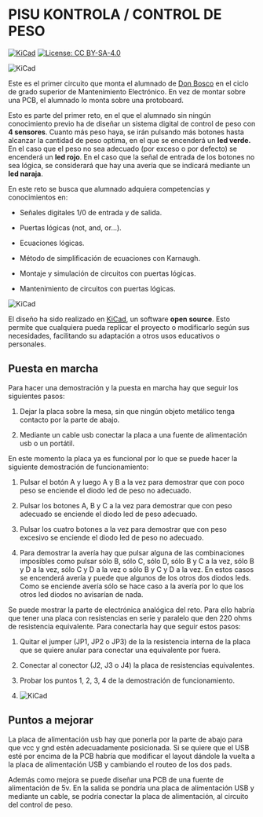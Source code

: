 # PISU KONTROLA / CONTROL DE PESO

[![KiCad](https://img.shields.io/badge/KiCad-8.0-blue?logo=kicad&logoColor=white&style=for-the-badge)](https://www.kicad.org/) [![License: CC BY-SA-4.0](https://img.shields.io/badge/License-CC--BY--NC--4.0-green?style=for-the-badge&logo=creative-commons&logoColor=white)](https://creativecommons.org/licenses/by-nc/4.0/)

![KiCad](/home/tknika/Documentos/Kicad/Pisu_kontrola/Media/KicadPCB3.png)

Este es el primer circuito que monta el alumnado de [Don Bosco](https://www.donbosco.eus/elektronika-mantentzen-lana/) en el ciclo de grado superior de Mantenimiento Electrónico. En vez de montar sobre una PCB, el alumnado lo monta sobre una protoboard.

Esto es parte del primer reto, en el que el alumnado sin ningún conocimiento previo ha de diseñar un sistema digital de control de peso con **4 sensores**. Cuanto más peso haya, se irán pulsando más botones hasta alcanzar la cantidad de peso optima, en el que se encenderá un **led verde.** En el caso que el peso no sea adecuado (por exceso o por defecto) se encenderá un **led rojo**. En el caso que la señal de entrada de los botones no sea lógica, se considerará que hay una avería que se indicará mediante un **led naraja**.

En este reto se busca que alumnado adquiera competencias y conocimientos en:

- Señales digitales 1/0 de entrada y de salida.

- Puertas lógicas (not, and, or...).

- Ecuaciones lógicas.

- Método de simplificación de ecuaciones con Karnaugh.

- Montaje y simulación de circuitos con puertas lógicas.

- Mantenimiento de circuitos con puertas lógicas.

![KiCad](/home/tknika/Documentos/Kicad/Pisu_kontrola/Media/PCBMountTop.jpg)

El diseño ha sido realizado en [KiCad](https://www.kicad.org/), un software **open source**. Esto permite que cualquiera pueda replicar el proyecto o modificarlo según sus necesidades, facilitando su adaptación a otros usos educativos o personales.

## Puesta en marcha

Para hacer una demostración y la puesta en marcha hay que seguir los siguientes pasos:

1. Dejar la placa sobre la mesa, sin que ningún objeto metálico tenga contacto por la parte de abajo.

2. Mediante un cable usb conectar la placa a una fuente de alimentación usb o un portátil.

En este momento la placa ya es funcional por lo que se puede hacer la siguiente demostración de funcionamiento:

1. Pulsar el botón A y luego A y B a la vez para demostrar que con poco peso se enciende el diodo led de peso no adecuado.

2. Pulsar los botones A, B y C a la vez para demostrar que con peso adecuado se enciende el diodo led de peso adecuado.

3. Pulsar los cuatro botones a la vez para demostrar que con peso excesivo se enciende el diodo led de peso no adecuado.

4. Para demostrar la avería hay que pulsar alguna de las combinaciones imposibles como pulsar sólo B, sólo C, sólo D, sólo B y C a la vez, sólo B y D a la vez, sólo C y D a la vez o sólo B y C y D a la vez. En estos casos se encenderá avería y puede que algunos de los otros dos diodos leds. Como se enciende avería sólo se hace caso a la avería por lo que los otros led diodos no avisarían de nada.

Se puede mostrar la parte de electrónica analógica del reto. Para ello habría que tener una placa con resistencias en serie y paralelo que den 220 ohms de resistencia equivalente. Para conectarla hay que seguir estos pasos:

1. Quitar el jumper (JP1, JP2 o JP3) de la la resistencia interna de la placa que se quiere anular para conectar una equivalente por fuera.

2. Conectar al conector (J2, J3 o J4) la placa de resistencias equivalentes.

3. Probar los puntos 1, 2, 3, 4 de la demostración de funcionamiento.

4. ![KiCad](/home/tknika/Documentos/Kicad/Pisu_kontrola/Media/KicadJumper.png)

## Puntos a mejorar

La placa de alimentación usb hay que ponerla por la parte de abajo para que vcc y gnd estén adecuadamente posicionada. Si se quiere que el USB esté por encima de la PCB habría que modificar el layout dándole la vuelta a la placa de alimentación USB y cambiando el routeo de los dos pads.

Además como mejora se puede diseñar una PCB de una fuente de alimentación de 5v. En la salida se pondría una placa de alimentación USB y mediante un cable, se podría conectar la placa de alimentación, al circuito del control de peso.

